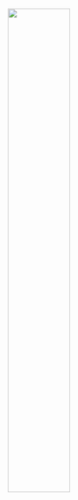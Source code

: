 <div style="width: 100%">
  <img
    src="https://i.imgur.com/npKt6xa.gif?noredirect"
    style="display: block; margin:100px; width: 50%"
  />
</div>
